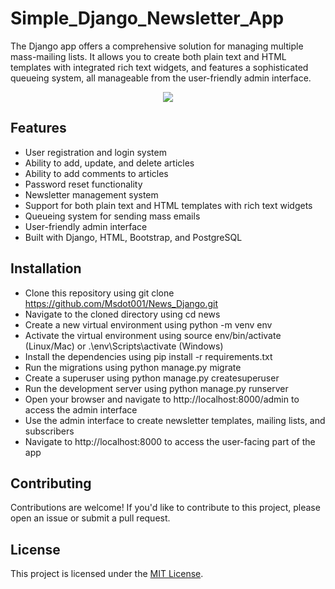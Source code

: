 # Simple_Django_Newsletter_App

The Django app offers a comprehensive solution for managing multiple mass-mailing lists. It allows you to create both plain text and HTML templates 
with integrated rich text widgets, and features a sophisticated queueing system, all manageable from the user-friendly admin interface.

<p align="center"><img src="https://www.sendinblue.com/wp-content/uploads/2020/02/how_to_create_a_newsletter_t.png"></p>

## Features

- User registration and login system
- Ability to add, update, and delete articles
- Ability to add comments to articles
- Password reset functionality
- Newsletter management system
- Support for both plain text and HTML templates with rich text widgets
- Queueing system for sending mass emails
- User-friendly admin interface
- Built with Django, HTML, Bootstrap, and PostgreSQL

## Installation

- Clone this repository using git clone https://github.com/Msdot001/News_Django.git
- Navigate to the cloned directory using cd news
- Create a new virtual environment using python -m venv env
- Activate the virtual environment using source env/bin/activate (Linux/Mac) or .\env\Scripts\activate (Windows)
- Install the dependencies using pip install -r requirements.txt
- Run the migrations using python manage.py migrate
- Create a superuser using python manage.py createsuperuser
- Run the development server using python manage.py runserver
- Open your browser and navigate to http://localhost:8000/admin to access the admin interface
- Use the admin interface to create newsletter templates, mailing lists, and subscribers
- Navigate to http://localhost:8000 to access the user-facing part of the app

## Contributing

Contributions are welcome! If you'd like to contribute to this project, please open an issue or submit a pull request.
 
## License 
This project is licensed under the [MIT License](https://opensource.org/licenses/MIT). 
